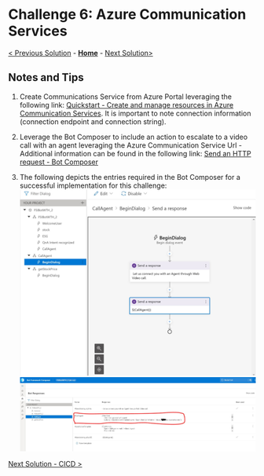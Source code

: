 # Challenge 6: Azure Communication Services
[< Previous Solution](./Solution-5.md) - **[Home](../readme.md)** - [Next Solution>](./Solution-7.md)
## Notes and Tips
1.	Create Communications Service from Azure Portal leveraging the following link:  [Quickstart - Create and manage resources in Azure Communication Services](https://nam06.safelinks.protection.outlook.com/?url=https%3A%2F%2Fdocs.microsoft.com%2Fen-us%2Fazure%2Fcommunication-services%2Fquickstarts%2Fcreate-communication-resource%3Ftabs%3Dwindows%26pivots%3Dplatform-azp&data=04%7C01%7CAnnie.Xu.Dan%40microsoft.com%7C3c9f2316780d4f03254308d8be72ba71%7C72f988bf86f141af91ab2d7cd011db47%7C1%7C0%7C637468747244978780%7CUnknown%7CTWFpbGZsb3d8eyJWIjoiMC4wLjAwMDAiLCJQIjoiV2luMzIiLCJBTiI6Ik1haWwiLCJXVCI6Mn0%3D%7C1000&sdata=56T9mKeNodJtny%2FLspPlv4hWuhD0AMoI9tbWxB8SyfQ%3D&reserved=0).  It is important to note connection information (connection endpoint and connection string).
2.	Leverage the Bot Composer to include an action to escalate to a video call with an agent leveraging the Azure Communication Service Url - Additional information can be found in the following link:  [Send an HTTP request  - Bot Composer](https://nam06.safelinks.protection.outlook.com/?url=https%3A%2F%2Fdocs.microsoft.com%2Fen-us%2Fcomposer%2Fhow-to-send-http-request&data=04%7C01%7CAnnie.Xu.Dan%40microsoft.com%7C3c9f2316780d4f03254308d8be72ba71%7C72f988bf86f141af91ab2d7cd011db47%7C1%7C0%7C637468747244978780%7CUnknown%7CTWFpbGZsb3d8eyJWIjoiMC4wLjAwMDAiLCJQIjoiV2luMzIiLCJBTiI6Ik1haWwiLCJXVCI6Mn0%3D%7C1000&sdata=nHJibpVdZmUG%2FK9g2ukmAfJiDRfqxNJ%2FZBSeZ3V7lO4%3D&reserved=0)
 
3.  The following depicts the entries required in the Bot Composer for a successful implementation for this challenge:
![Sample](./Images/Ch6-1.JPG)
![Sample](./Images/Ch6-2.JPG)
        


[Next Solution - CICD >](./solution-7.md)